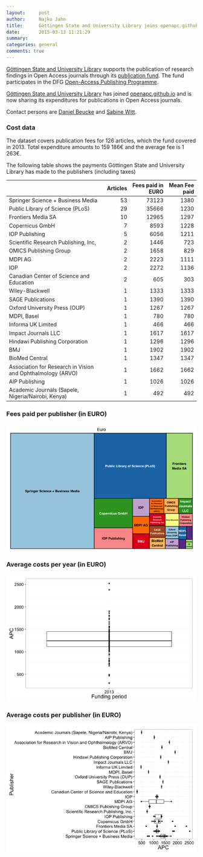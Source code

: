 ```yaml
---
layout:     post
author:		Najko Jahn
title:      Göttingen State and University Library joins openapc.github.io!
date:       2015-03-13 11:21:29
summary:    
categories: general
comments: true
---
```




[Göttingen State and University Library](http://www.sub.uni-goettingen.de/en/news/) supports the publication of research findings in Open Access journals through its [publication fund](http://www.sub.uni-goettingen.de/elektronisches-publizieren/open-access/open-access-publikationsfonds/). The fund participates in the DFG [Open-Access Publishing Programme](http://www.dfg.de/en/research_funding/programmes/infrastructure/lis/funding_opportunities/open_access_publishing/index.html).

[Göttingen State and University Library](http://www.sub.uni-goettingen.de/en/news/) has joined [openapc.github.io](https://openapc.github.io)  and is now sharing its expenditures for publications in Open Access journals.

Contact persons are [Daniel Beucke](http://www.sub.uni-goettingen.de/kontakt/personen-a-z/personendetails/person/daniel-beucke/) and [Sabine Witt](http://www.sub.uni-goettingen.de/kontakt/personen-a-z/personendetails/person/sabine-witt/).

### Cost data



The dataset covers publication fees for 126 articles, which the fund covered in 2013. Total expenditure amounts to 159 186€ and the average fee is 1 263€.

The following table shows the payments Göttingen State and University Library has made to the publishers (including taxes)


|                                                            | Articles| Fees paid in EURO| Mean Fee paid|
|:-----------------------------------------------------------|--------:|-----------------:|-------------:|
|Springer Science + Business Media                           |       53|             73123|          1380|
|Public Library of Science (PLoS)                            |       29|             35666|          1230|
|Frontiers Media SA                                          |       10|             12965|          1297|
|Copernicus GmbH                                             |        7|              8593|          1228|
|IOP Publishing                                              |        5|              6056|          1211|
|Scientific Research Publishing, Inc,                        |        2|              1446|           723|
|OMICS Publishing Group                                      |        2|              1658|           829|
|MDPI AG                                                     |        2|              2223|          1111|
|IOP                                                         |        2|              2272|          1136|
|Canadian Center of Science and Education                    |        2|               605|           303|
|Wiley-Blackwell                                             |        1|              1333|          1333|
|SAGE Publications                                           |        1|              1390|          1390|
|Oxford University Press (OUP)                               |        1|              1267|          1267|
|MDPI, Basel                                                 |        1|               780|           780|
|Informa UK Limited                                          |        1|               466|           466|
|Impact Journals LLC                                         |        1|              1617|          1617|
|Hindawi Publishing Corporation                              |        1|              1296|          1296|
|BMJ                                                         |        1|              1902|          1902|
|BioMed Central                                              |        1|              1347|          1347|
|Association for Research in Vision and Ophthalmology (ARVO) |        1|              1662|          1662|
|AIP Publishing                                              |        1|              1026|          1026|
|Academic Journals (Sapele, Nigeria/Nairobi, Kenya)          |        1|               492|           492|

### Fees paid per publisher (in EURO)

![plot of chunk tree_sub](/figure/tree_sub-1.png) 

###  Average costs per year (in EURO)

![plot of chunk box_sub_year](/figure/box_sub_year-1.png) 

###  Average costs per publisher (in EURO)

![plot of chunk box_sub_publisher](/figure/box_sub_publisher-1.png) 

